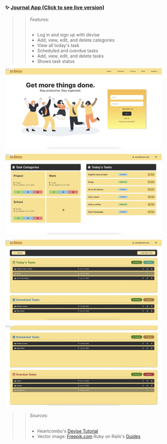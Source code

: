 ### ✨ [Journal App (Click to see live version)](https://ergo-journal-app.herokuapp.com/)

>> ###### Features:
>> - Log in and sign up with devise
>> - Add, view, edit, and delete categories
>> - View all today's task
>> - Scheduled and overdue tasks
>> - Add, view, edit, and delete tasks
>> - Shows task status

![Log In Page](app/assets/images/login.png)

![Categories Page](app/assets/images/index.png)

![Tasks Page](app/assets/images/tasks1.png)

![Tasks Page](app/assets/images/tasks2.png) 

>> ###### Sources:
>> - Heartcombo's [Devise Tutorial](https://github.com/heartcombo/devise)
>> - Vector image: [Freepik.com](https://www.freepik.com/free-vector/team-happy-office-workers-celebrating-professional-victory_19216895.htm#page=2&query=happy%20office%20worker%20vector&position=4&from_view=search)
>> Ruby on Rails's [Guides](https://guides.rubyonrails.org/v6.1/)
